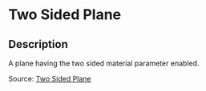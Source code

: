 # Two Sided Plane

## Description

A plane having the two sided material parameter enabled.

Source: [Two Sided Plane](https://github.com/KhronosGroup/glTF-Sample-Assets/tree/6f5b2f56eb285aa25b86f2de992596e596c5182d/Models/TwoSidedPlane)
